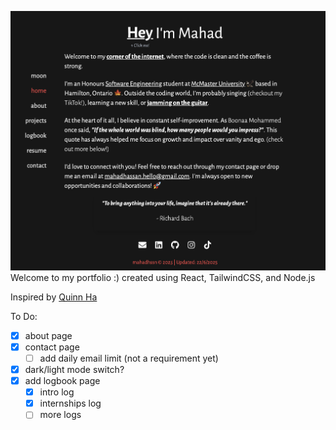 ![landing](https://github.com/mahadhsn/Portfolio/blob/main/public/landing.png)
Welcome to my portfolio :)
created using React, TailwindCSS, and Node.js

Inspired by [Quinn Ha](https://x.com/qvinnh)

To Do:
- [x] about page
- [x] contact page 
    - [ ] add daily email limit (not a requirement yet)
- [x] dark/light mode switch?
- [x] add logbook page
    - [x] intro log
    - [x] internships log
    - [ ] more logs
